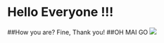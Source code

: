 # Hello Everyone !!!
##How you are? Fine, Thank you!
##OH MAI GO
![](http://i.imgur.com/Ssfp7.gif](https://media.tenor.com/-tF8v7bEPfEAAAAd/hello-darwisy-hello-everynyan.gif)https://media.tenor.com/-tF8v7bEPfEAAAAd/hello-darwisy-hello-everynyan.gif)

